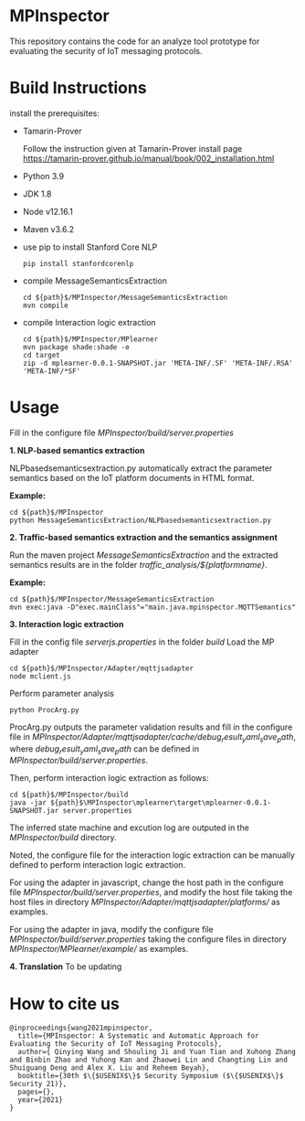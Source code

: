 # MPInspector
This repository contains the code for an analyze tool prototype for evaluating the security of IoT messaging protocols.

# Build Instructions

install the prerequisites: 

- Tamarin-Prover

  Follow the instruction given at Tamarin-Prover install page https://tamarin-prover.github.io/manual/book/002_installation.html

- Python 3.9

- JDK 1.8

- Node v12.16.1

- Maven v3.6.2

- use pip to install Stanford Core NLP

  `pip install stanfordcorenlp`

- compile MessageSemanticsExtraction
  ```
  cd ${path}$/MPInspector/MessageSemanticsExtraction
  mvn compile
  ```

- compile Interaction logic extraction
  ```
  cd ${path}$/MPInspector/MPlearner
  mvn package shade:shade -e
  cd target
  zip -d mplearner-0.0.1-SNAPSHOT.jar 'META-INF/.SF' 'META-INF/.RSA' 'META-INF/*SF'
  ```

# Usage

Fill in the configure file *MPInspector/build/server.properties*

**1. NLP-based semantics extraction**

NLPbasedsemanticsextraction.py automatically extract the parameter semantics based on the IoT platform documents in HTML format.

**Example:**

```
cd ${path}$/MPInspector
python MessageSemanticsExtraction/NLPbasedsemanticsextraction.py
```

**2. Traffic-based semantics extraction and the semantics assignment**

Run the maven project *MessageSemanticsExtraction* and the extracted semantics results are in the folder *traffic_analysis/${platformname}*.

**Example:**

```
cd ${path}$/MPInspector/MessageSemanticsExtraction
mvn exec:java -D"exec.mainClass"="main.java.mpinspector.MQTTSemantics"
```

**3. Interaction logic extraction**

Fill in the config file *serverjs.properties* in the folder *build* 
Load the MP adapter
```
cd ${path}$/MPInspector/Adapter/mqttjsadapter
node mclient.js
```

Perform parameter analysis
```
python ProcArg.py
```
ProcArg.py outputs the parameter validation results and fill in the configure file in *MPInspector/Adapter/mqttjsadapter/cache/${debug_result_yaml_save_path}$*, where ${debug_result_yaml_save_path}$ can be defined in *MPInspector/build/server.properties*.

Then, perform interaction logic extraction as follows:
```
cd ${path}$/MPInspector/build
java -jar ${path}$\MPInspector\mplearner\target\mplearner-0.0.1-SNAPSHOT.jar server.properties
```
The inferred state machine and excution log are outputed in the *MPInspector/build* directory.

Noted, the configure file for the interaction logic extraction can be manually defined to perform interaction logic extraction.

For using the adapter in javascript, change the host path in the configure file *MPInspector/build/server.properties*, and modify the host file taking the host files in directory *MPInspector/Adapter/mqttjsadapter/platforms/* as examples.

For using the adapter in java, modify the configure file *MPInspector/build/server.properties* taking the configure files in directory *MPInspector/MPlearner/example/* as examples.


**4. Translation**
To be updating 

# How to cite us
```
@inproceedings{wang2021mpinspector,
  title={MPInspector: A Systematic and Automatic Approach for Evaluating the Security of IoT Messaging Protocols},
  author={ Qinying Wang and Shouling Ji and Yuan Tian and Xuhong Zhang and Binbin Zhao and Yuhong Kan and Zhaowei Lin and Changting Lin and Shuiguang Deng and Alex X. Liu and Reheem Beyah},
  booktitle={30th $\{$USENIX$\}$ Security Symposium ($\{$USENIX$\}$ Security 21)},
  pages={},
  year={2021}
}
```

